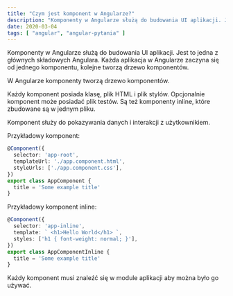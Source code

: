 ```yaml
---
title: "Czym jest komponent w Angularze?"
description: "Komponenty w Angularze służą do budowania UI aplikacji. Jest to jedna z głównych składowych Angulara."
date: 2020-03-04
tags: [ "angular", "angular-pytania" ]
---
```


Komponenty w Angularze służą do budowania UI aplikacji. Jest to jedna z głównych składowych Angulara. Każda aplikacja w Angularze zaczyna się od jednego komponentu, kolejne tworzą drzewo komponentów.

W Angularze komponenty tworzą drzewo komponentów.

Każdy komponent posiada klasę, plik HTML i plik stylów. Opcjonalnie komponent może posiadać plik testów. Są też komponenty inline, które zbudowane są w jednym pliku.

Komponent służy do pokazywania danych i interakcji z użytkownikiem.

Przykładowy komponent:

```typescript
@Component({
  selector: 'app-root',
  templateUrl: './app.component.html',
  styleUrls: ['./app.component.css'],
})
export class AppComponent {
  title = 'Some example title'
}
```

Przykładowy komponent inline:

```typescript
@Component({
  selector: 'app-inline',
  template: ` <h1>Hello World</h1> `,
  styles: ['h1 { font-weight: normal; }'],
})
export class AppComponentInline {
  title = 'Some example title'
}
```

Każdy komponent musi znaleźć się w module aplikacji aby można było go używać.
